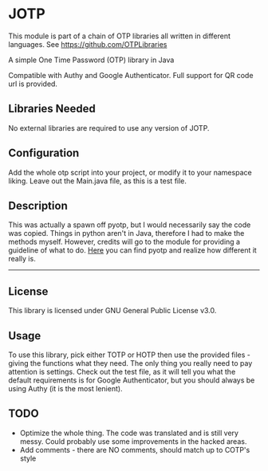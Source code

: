 # JOTP

This module is part of a chain of OTP libraries all written in different languages. See https://github.com/OTPLibraries

A simple One Time Password (OTP) library in Java

Compatible with Authy and Google Authenticator. Full support for QR code url is provided.


## Libraries Needed

No external libraries are required to use any version of JOTP.


## Configuration

Add the whole otp script into your project, or modify it to your namespace liking. Leave out the Main.java file, as this is a test file.


## Description

This was actually a spawn off pyotp, but I would necessarily say the code was copied. Things in python aren't in Java, therefore I had to make the methods myself. However, credits will go to the module for providing a guideline of what to do. [Here](https://github.com/pyotp/pyotp) you can find pyotp and realize how different it really is.


_____________

## License

This library is licensed under GNU General Public License v3.0.


## Usage

To use this library, pick either TOTP or HOTP then use the provided files - giving the functions what they need. The only thing you really need to pay attention is settings. Check out the test file, as it will tell you what the default requirements is for Google Authenticator, but you should always be using Authy (it is the most lenient).


## TODO

* Optimize the whole thing. The code was translated and is still very messy. Could probably use some improvements in the hacked areas.
* Add comments - there are NO comments, should match up to COTP's style

